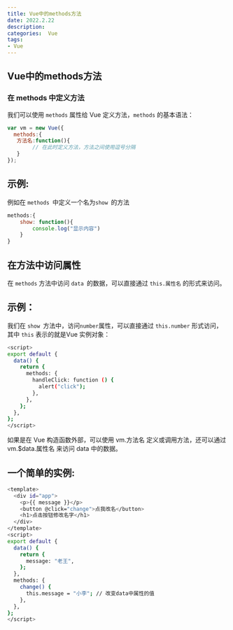 ```yaml
---
title: Vue中的methods方法
date: 2022.2.22
description: 
categories:  Vue
tags:
- Vue
---
```

<script src="prism.js"></script>
<link href="themes/prism.css" rel="stylesheet" />

## Vue中的methods方法

### 在 methods 中定义方法

我们可以使用 `methods` 属性给 Vue 定义方法，`methods` 的基本语法：

```js
var vm = new Vue({
  methods:{      
   方法名:function(){
        // 在此时定义方法，方法之间使用逗号分隔
   }
});
```

## 示例:

例如在 `methods `中定义一个名为`show `的方法

```js
methods:{
    show: function(){
        console.log("显示内容")
    }
}
```

## 在方法中访问属性 ##

在 `methods` 方法中访问 `data `的数据，可以直接通过 `this.属性名` 的形式来访问。

## 示例： ##

我们在 `show `方法中，访问` number `属性，可以直接通过 `this.number` 形式访问，其中 `this` 表示的就是Vue 实例对象：

```bash
<script>
export default {
  data() {
    return {
      methods: {
        handleClick: function () {
          alert("click");
        },
      },
    };
  },
};
</script>
```

如果是在 Vue 构造函数外部，可以使用 vm.方法名 定义或调用方法，还可以通过 vm.$data.属性名 来访问 data 中的数据。

## 一个简单的实例: ##

```bash
<template>
  <div id="app">
    <p>{{ message }}</p>
    <button @click="change">点我改名</button>
    <h1>点击按钮修改名字</h1>
  </div>
</template>
<script>
export default {
  data() {
    return {
      message: "老王",
    };
  },
  methods: {
    change() {
      this.message = "小李"; // 改变data中属性的值
    },
  },
};
</script>
```